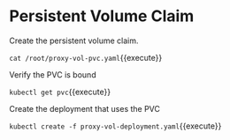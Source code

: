 # Persistent Volume Claim

Create the persistent volume claim.

```cat /root/proxy-vol-pvc.yaml```{{execute}}

Verify the PVC is bound

```kubectl get pvc```{{execute}}

Create the deployment that uses the PVC

```kubectl create -f proxy-vol-deployment.yaml```{{execute}}